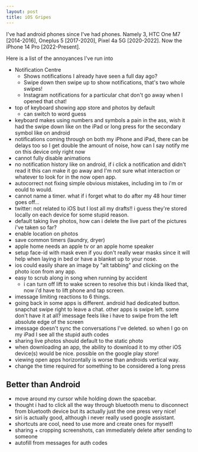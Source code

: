```yaml
---
layout: post
title: iOS Gripes
---
```


I've had android phones since I've had phones. Namely 3, HTC One M7 [2014-2016], Oneplus 5 [2017-2020], Pixel 4a 5G [2020-2022]. Now the iPhone 14 Pro [2022-Present].

Here is a list of the annoyances I've run into

- Notification Centre
  - Shows notifications I already have seen a full day ago?
  - Swipe down then swipe up to show notifications, that's two whole swipes!
  - Instagram notifications for a particular chat don't go away when I opened that chat!
- top of keyboard showing app store and photos by default
  - can switch to word guess
- keyboard makes using numbers and symbols a pain in the ass, wish it had the swipe down like on the iPad or long press for the secondary symbol like on android
- notifications coming through on both my iPhone and iPad, there can be delays too so I get double the amount of noise, how can I say notify me on this device only right now
- cannot fully disable animations
- no notification history like on android, if i click a notification and didn't read it this can make it go away and I'm not sure what interaction or whatever to look for in the now open app.
- autocorrect not fixing simple obvious mistakes, including im to i'm or eould to would.
- cannot name a timer. what if i forget what to do after my 48 hour timer goes off...
- twitter: not related to iOS but I lost all my drafts!! i guess they're stored locally on each device for some stupid reason.
- default taking live photos, how can i delete the live part of the pictures i've taken so far?
- enable location on photos
- save common timers (laundry, dryer)
- apple home needs an apple tv or an apple home speaker
- setup face-id with mask even if you don't really wear masks since it will help when laying in bed or have a blanket up to your nose.
- ios could easily share an image by "alt tabbing" and clicking on the photo icon from any app.
- easy to scrub along in song when running by accident
  - i can turn off lift to wake screen to resolve this but i kinda liked that, now i'd have to lift phone and tap screen.
- imessage limiting reactions to 6 things.
- going back in some apps is different. android had dedicated button. snapchat swipe right to leave a chat. other apps is swipe left. some don't have it at all? imessage feels like i have to swipe from the left absolute edge of the screen
- imessage doesn't sync the conversations I've deleted. so when I go on my iPad I see all the stupid auth codes
- sharing live photos should default to the static photo
- when downloading an app, the ability to download it to my other iOS device(s) would be nice. possible on the google play store!
- viewing open apps horizontally is worse than androids vertical way.
- change the time required for something to be considered a long press

## Better than Android

- move around my cursor while holding down the spacebar.
- thought i had to click all the way through bluetooth menu to disconnect from bluetooth device but its actually just the one press very nice!
- siri is actually good, although i never really used google assistant.
- shortcuts are cool, need to use more and create ones for myself!
- sharing + cropping screenshots, can immediately delete after sending to someone
- autofill from messages for auth codes
